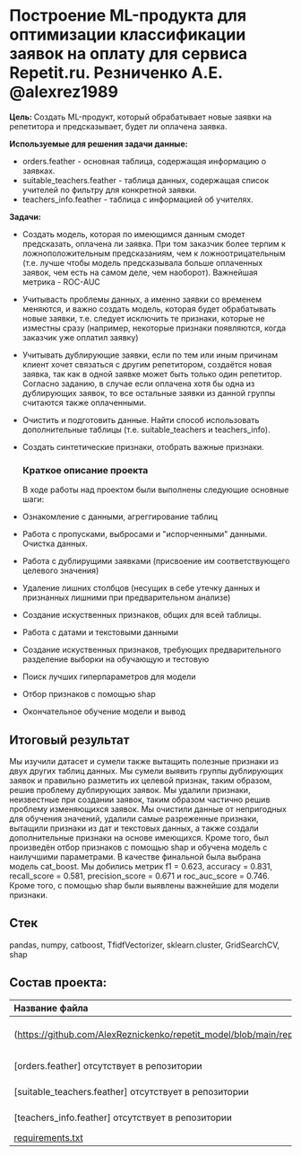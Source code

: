 # Построение ML-продукта для оптимизации классификации заявок на оплату для сервиса Repetit.ru. Резниченко А.Е. @alexrez1989

<b>Цель: </b> Создать ML-продукт, который обрабатывает новые заявки на репетитора и предсказывает, будет ли оплачена заявка. 

<b>Используемые для решения задачи данные:</b>

- orders.feather - основная таблица, содержащая информацию о заявках.
- suitable_teachers.feather - таблица данных, содержащая список учителей по фильтру для конкретной заявки.
- teachers_info.feather - таблица с информацией об учителях.

<b>Задачи:</b>
- Создать модель, которая по имеющимся данным смодет предсказать, оплачена ли заявка. При том заказчик более терпим к ложноположительным предсказаниям, чем к ложноотрицательным (т.е. лучше чтобы модель предсказывала больше оплаченных заявок, чем есть на самом деле, чем наоборот). Важнейшая метрика - ROC-AUC
- Учитывасть проблемы данных, а именно заявки со временем меняются, и важно создать модель, которая будет обрабатывать новые заявки, т.е. следует исключить те признаки, которые не изместны сразу (например, некоторые признаки появляются, когда заказчик уже оплатил заявку)
- Учитывать дублирующие заявки, если по тем или иным причинам клиент хочет связаться с другим репетитором, создаётся новая заявка, так как в одной заявке может быть только один репетитор. Согласно заданию, в случае если оплачена хотя бы одна из дублирующих заявок, то все остальные заявки из данной группы считаются также оплаченными.
- Очистить и подготовить данные. Найти способ использовать дополнительные таблицы (т.е. suitable_teachers и teachers_info).
- Создать синтетические признаки, отобрать важные признаки.

  ### Краткое описание проекта

  В ходе работы над проектом были выполнены следующие основные шаги:
- Ознакомление с данными, агреггирование таблиц
- Работа с пропусками, выбросами и "испорченными" данными. Очистка данных.
- Работа с дублирущими заявками (присвоение им соответствующего целевого значения)
- Удаление лишних столбцов (несущих в себе утечку данных и признанных лишними при предварительном анализе)
- Создание искуственных признаков, общих для всей таблицы.
- Работа с датами и текстовыми данными
- Создание искуственных признаков, требующих предварительного разделение выборки на обучающую и тестовую
- Поиск лучших гиперпараметров для модели
- Отбор признаков с помощью shap
- Окончательное обучение модели и вывод

  
## Итоговый результат

Мы изучили датасет и сумели также вытащить полезные признаки из двух других таблиц данных. Мы сумели выявить группы дублирующих заявок и правильно разметить их целевой признак, таким образом, решив проблему дублирующих заявок. Мы удалили признаки, неизвестные при создании заявок, таким образом частично решив проблему изменяющихся заявок. Мы очистили данные от непригодных для обучения значений, удалили самые разреженные признаки, вытащили признаки из дат и текстовых данных, а также создали дополнительные признаки на основе имеющихся. Кроме того, был произведён отбор признаков с помощью shap и обучена модель с наилучшими параметрами. В качестве финальной была выбрана модель cat_boost.  Мы добились метрик f1 = 0.623,
accuracy = 0.831, 
recall_score = 0.581,
precision_score = 0.671 и 
roc_auc_score = 0.746.
<br>
Кроме того, с помощью shap были выявлены важнейшие для модели признаки.

## Стек
pandas,  numpy, catboost, TfidfVectorizer, sklearn.cluster, GridSearchCV, shap

## Состав проекта:
| **Название файла**  | **Содержание**                            |
|:--------------------|:------------------------------------------|
|(https://github.com/AlexReznickenko/repetit_model/blob/main/rep_final.ipynb)        | основной ноутбук с проектом |
[orders.feather] отсутствует в репозитории         | таблица данных |
[suitable_teachers.feather] отсутствует в репозитории         | таблица данных |
[teachers_info.feather] отсутствует в репозитории         | таблица данных |
| [requirements.txt](https://github.com/AlexReznickenko/repetit_model/blob/main/requirements.txt)    | requirements.txt    
